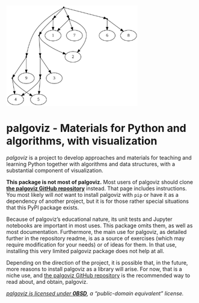 <!-- SPDX-License-Identifier: 0BSD -->

<a href="https://github.com/EliahKagan/palgoviz">
  <img src="https://raw.githubusercontent.com/EliahKagan/palgoviz/main/doc/example.svg"
       alt="Drawing of a nested tuple structure, made using palgoviz.object_graph"
       title="Drawing of a nested tuple structure, made using palgoviz.object_graph"
       width="350px">
</a>

# palgoviz - Materials for Python and algorithms, with visualization

*palgoviz* is a project to develop approaches and materials for teaching and
learning Python together with algorithms and data structures, with a
substantial component of visualization.

**This package is not most of palgoviz.** Most users of palgoviz should clone
[**the palgoviz GitHub repository**](https://github.com/EliahKagan/palgoviz)
instead. That page includes instructions. You most likely will *not* want to
install palgoviz with `pip` or have it as a dependency of another project, but
it is for those rather special situations that this PyPI package exists.

Because of palgoviz’s educational nature, its unit tests and Jupyter notebooks
are important in most uses. This package omits them, as well as most
documentation. Furthermore, the main use for palgoviz, as detailed further in
the repository readme, is as a source of exercises (which may require
modification for your needs) or of ideas for them. In that use, installing this
very limited palgoviz package does not help at all.

Depending on the direction of the project, it is possible that, in the future,
more reasons to install palgoviz as a library will arise. For now, that is a
niche use, and [the palgoviz GitHub
repository](https://github.com/EliahKagan/palgoviz) is the recommended way to
read about, and obtain, palgoviz.

*[palgoviz is licensed under
**0BSD**](https://github.com/EliahKagan/palgoviz/blob/main/LICENSE), a
“public-domain equivalent” license.*
